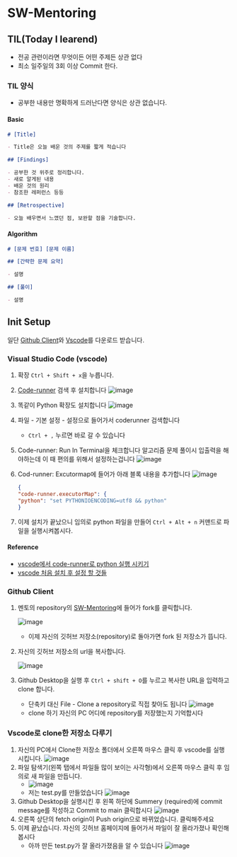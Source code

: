 # SW-Mentoring

## TIL(Today I learend)

- 전공 관련이라면 무엇이든 어떤 주제든 상관 없다
- 최소 일주일의 3회 이상 Commit 한다.

### TIL 양식

- 공부한 내용만 명확하게 드러난다면 양식은 상관 없습니다.

#### Basic

```md
# [Title]

- Title은 오늘 배운 것의 주제를 짧게 적습니다

## [Findings]

- 공부한 것 위주로 정리합니다.
- 새로 알게된 내용
- 배운 것의 원리
- 참조한 레퍼런스 등등

## [Retrospective]

- 오늘 배우면서 느꼈던 점, 보완할 점을 기술합니다.
```

#### Algorithm

```md
# [문제 번호] [문제 이름]

## [간략한 문제 요약]

- 설명

## [풀이]

- 설명
```

## Init Setup

일단 [Github Client](https://desktop.github.com/)와 [Vscode](https://code.visualstudio.com/download)를 다운로드 받습니다.

### Visual Studio Code (vscode)

1. 확장 `Ctrl + Shift + x`을 누릅니다.
2. [Code-runner](https://marketplace.visualstudio.com/items?itemName=formulahendry.code-runner) 검색 후 설치합니다
   ![image](https://user-images.githubusercontent.com/37897508/160076408-5de2f2bb-c3ea-4d50-9241-ff757b769e82.png)
3. 똑같이 Python 확장도 설치합니다
   ![image](https://user-images.githubusercontent.com/37897508/160076360-d02d68a0-b8ca-420c-bf86-12c5d37f32d4.png)
4. 파일 - 기본 설정 - 설정으로 들어가서 coderunner 검색합니다
   - `Ctrl + ,` 누르면 바로 갈 수 있습니다
5. Code-runner: Run In Terminal을 체크합니다
   알고리즘 문제 풀이시 입출력을 해야하는데 이 때 편의를 위해서 설정하는겁니다
   ![image](https://user-images.githubusercontent.com/37897508/160074419-7d4044fd-fb71-4c87-a7aa-30bc6bc77ef9.png)
6. Cod-runner: Excutormap에 들어가 아래 블록 내용을 추가합니다
   ![image](https://user-images.githubusercontent.com/37897508/160076032-c53b1b80-7df2-4e46-ac1d-2ac479068b09.png)

   ```json
   {
   "code-runner.executorMap": {
   "python": "set PYTHONIOENCODING=utf8 && python"
   }
   ```

7. 이제 설치가 끝났으니 임의로 python 파일을 만들어 `Ctrl + Alt + n` 커맨드로 파일을 실행시켜봅시다.

#### Reference

- [vscode에서 code-runner로 python 실행 시키기](https://codesyun.tistory.com/133)
- [vscode 처음 설치 후 설정 할 것들](https://www.crocus.co.kr/1469)

### Github Client

1. 멘토의 repository의 [SW-Mentoring](https://github.com/GoBeromsu/SW-Mentoring)에 들어가 fork를 클릭합니다.

   ![image](https://user-images.githubusercontent.com/37897508/160079746-269f4d9f-510f-45e4-94ca-1bb736555c2d.png)

   - 이제 자신의 깃허브 저장소(repository)로 돌아가면 fork 된 저장소가 뜹니다.

2. 자신의 깃허브 저장소의 url을 복사합니다.

   ![image](https://user-images.githubusercontent.com/37897508/160078167-c0276a91-2025-4981-89f1-636d821a28d8.png)

3. Github Desktop을 실행 후 `Ctrl + shift + O`를 누르고 복사한 URL을 입력하고 clone 합니다.
   - 단축키 대신 File - Clone a repository로 직접 찾아도 됩니다
     ![image](https://user-images.githubusercontent.com/37897508/160078931-fcdd58a9-38d0-4f99-a40b-e61783644b79.png)
   - clone 하기 자신의 PC 어디에 repository를 저장했는지 기억합시다

### Vscode로 clone한 저장소 다루기

1. 자신의 PC에서 Clone한 저장소 폴더에서 오른쪽 마우스 클릭 후 vscode를 실행시킵니다.
   ![image](https://user-images.githubusercontent.com/37897508/160080889-28f138b9-ff21-47d6-b18d-308879abae10.png)
2. 파일 탐색기(왼쪽 탭에서 파일들 많이 보이는 사각형)에서 오른쪽 마우스 클릭 후 임의로 새 파일을 만듭니다.
   - ![image](https://user-images.githubusercontent.com/37897508/160081349-7e0b8fc7-9b0d-4f95-aa07-87c7deb1b5f6.png)
   - 저는 test.py를 만들었습니다
     ![image](https://user-images.githubusercontent.com/37897508/160081796-101522fa-463c-4cf3-8c69-f7299c636133.png)
3. Github Desktop을 실행시킨 후 왼쪽 하단에 Summery (required)에 commit message를 작성하고 Commit to main 클릭합시다
   ![image](https://user-images.githubusercontent.com/37897508/160082123-b5023031-0dd8-4743-94cb-1d636095c414.png)
4. 오른쪽 상단의 fetch origin이 Push origin으로 바뀌었습니다. 클릭해주세요
5. 이제 끝났습니다. 자신의 깃허브 홈페이지에 들어가서 파일이 잘 올라가졌나 확인해봅시다
   - 아까 만든 test.py가 잘 올라가졌음을 알 수 있습니다
    ![image](https://user-images.githubusercontent.com/37897508/160082732-f857a135-a4b7-453a-84a5-78ac8f2f7833.png)

